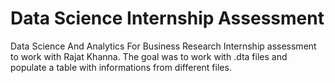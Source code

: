 # Data Science Internship Assessment
 Data Science And Analytics For Business Research Internship assessment to work with Rajat Khanna. The goal was to work with .dta files and populate a table with informations from different files.
